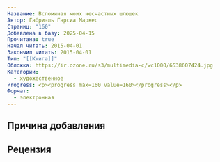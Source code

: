 ```yaml
---
Название: Вспоминая моих несчастных шлюшек
Автор: Габриэль Гарсиа Маркес
Страниц: "160"
Добавлена в базу: 2025-04-15
Прочитана: true
Начал читать: 2015-04-01
Закончил читать: 2015-04-01
Тип: "[[Книга]]"
Обложка: https://ir.ozone.ru/s3/multimedia-c/wc1000/6538607424.jpg
Категории:
  - художественное
Progress: <p><progress max=160 value=160></progress></p>
Формат:
  - электронная
---
```

## Причина добавления


## Рецензия
